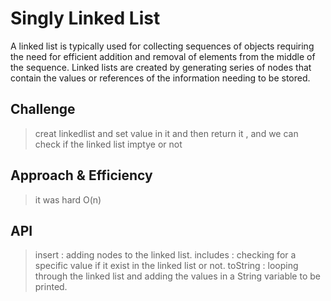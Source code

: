 # Singly Linked List
<!-- Short summary or background information -->
A linked list is typically used for collecting sequences of objects requiring the need for efficient addition and removal of elements from the middle of the sequence. Linked lists are created by generating series of nodes that contain the values or references of the information needing to be stored.

## Challenge
<!-- Description of the challenge -->
> creat linkedlist  and set value in it and then return it , and we can check if the linked list imptye or not 

## Approach & Efficiency
<!-- What approach did you take? Why? What is the Big O space/time for this approach? -->

> it was hard 
> O(n)

## API
<!-- Description of each method publicly available to your Linked List -->


> insert : adding nodes to the linked list.
includes : checking for a specific value if it exist in the linked list or not.
toString : looping through the linked list and adding the values in a String variable to be printed.
